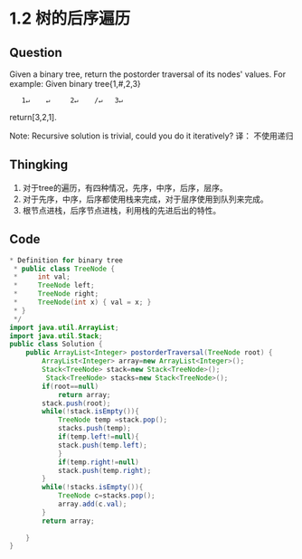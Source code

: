 # 1.2 树的后序遍历

## Question
Given a binary tree, return the postorder traversal of its nodes' values.
For example:
Given binary tree{1,#,2,3}
```
   1↵    ↵     2↵    /↵   3↵
```
return[3,2,1].

Note: Recursive solution is trivial, could you do it iteratively?
译： 不使用递归

## Thingking

1. 对于tree的遍历，有四种情况，先序，中序，后序，层序。
2. 对于先序，中序，后序都使用栈来完成，对于层序使用到队列来完成。
3. 根节点进栈，后序节点进栈，利用栈的先进后出的特性。

## Code
```java
* Definition for binary tree
 * public class TreeNode {
 *     int val;
 *     TreeNode left;
 *     TreeNode right;
 *     TreeNode(int x) { val = x; }
 * }
 */
import java.util.ArrayList;
import java.util.Stack;
public class Solution {
    public ArrayList<Integer> postorderTraversal(TreeNode root) {
        ArrayList<Integer> array=new ArrayList<Integer>();
        Stack<TreeNode> stack=new Stack<TreeNode>();
         Stack<TreeNode> stacks=new Stack<TreeNode>();
        if(root==null)
            return array;
        stack.push(root);
        while(!stack.isEmpty()){
            TreeNode temp =stack.pop();
            stacks.push(temp);
            if(temp.left!=null){
            stack.push(temp.left);
            }
            if(temp.right!=null)
            stack.push(temp.right);
        }
        while(!stacks.isEmpty()){
            TreeNode c=stacks.pop();
            array.add(c.val);
        }
        return array;
        
    }
}
```
